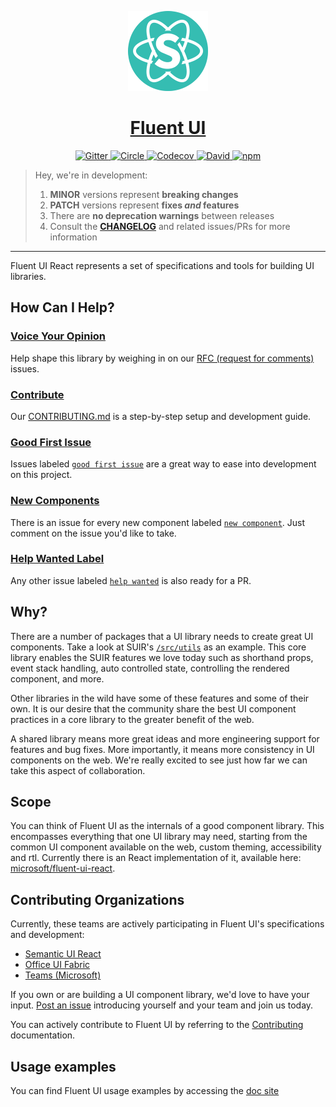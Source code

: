 <!-- Logo -->
<p align="center">
  <a href="https://microsoft.github.io/fluent-ui-react">
    <img height="128" width="128" src="https://github.com/microsoft/fluent-ui-react/raw/master/docs/src/logo.png">
  </a>
</p>

<!-- Name -->
<h1 align="center">
  <a href="https://microsoft.github.io/fluent-ui-react">Fluent UI</a>
</h1>

<!-- Badges -->
<p align="center">
  <a href="https://gitter.im/microsoft/fluent-ui-react">
    <img alt="Gitter" src="https://img.shields.io/badge/gitter-join_chat-1dce73.svg?logo=data%3Aimage%2Fsvg%2Bxml%3Bbase64%2CPD94bWwgdmVyc2lvbj0iMS4wIiBlbmNvZGluZz0iVVRGLTgiPz4NCjxzdmcgeG1sbnM9Imh0dHA6Ly93d3cudzMub3JnLzIwMDAvc3ZnIj48cmVjdCB4PSIwIiB5PSI1IiBmaWxsPSIjZmZmIiB3aWR0aD0iMSIgaGVpZ2h0PSI1Ii8%2BPHJlY3QgeD0iMiIgeT0iNiIgZmlsbD0iI2ZmZiIgd2lkdGg9IjEiIGhlaWdodD0iNyIvPjxyZWN0IHg9IjQiIHk9IjYiIGZpbGw9IiNmZmYiIHdpZHRoPSIxIiBoZWlnaHQ9IjciLz48cmVjdCB4PSI2IiB5PSI2IiBmaWxsPSIjZmZmIiB3aWR0aD0iMSIgaGVpZ2h0PSI0Ii8%2BPC9zdmc%2B&logoWidth=8&style=flat-square&maxAge=2592000" />
  </a>
  <a href="https://circleci.com/gh/microsoft/fluent-ui-react/tree/master">
    <img alt="Circle" src="https://img.shields.io/circleci/project/github/microsoft/fluent-ui-react/master.svg?style=flat-square" />
  </a>
  <a href="https://codecov.io/gh/microsoft/fluent-ui-react">
    <img alt="Codecov" src="https://img.shields.io/codecov/c/github/microsoft/fluent-ui-react/master.svg?style=flat-square" />
  </a>
  <a href="https://david-dm.org/microsoft/fluent-ui-react">
    <img alt="David" src="https://img.shields.io/david/microsoft/fluent-ui-react.svg?style=flat-square" />
  </a>
  <a href="https://www.npmjs.com/package/@fluentui/react">
    <img alt="npm" src="https://img.shields.io/npm/v/@fluentui/react.svg?style=flat-square" />
  </a>
</p>

> Hey, we're in development:
>
> 1.  **MINOR** versions represent **breaking changes**
> 1.  **PATCH** versions represent **fixes _and_ features**
> 1.  There are **no deprecation warnings** between releases
> 1.  Consult the [**CHANGELOG**][4] and related issues/PRs for more information

---

Fluent UI React represents a set of specifications and tools for building UI libraries.

## How Can I Help?

### [Voice Your Opinion][101]

Help shape this library by weighing in on our [RFC (request for comments)][101] issues.

### [Contribute][3]

Our [CONTRIBUTING.md][3] is a step-by-step setup and development guide.

### [Good First Issue][103]

Issues labeled [`good first issue`][103] are a great way to ease into development on this project.

### [New Components][102]

There is an issue for every new component labeled [`new component`][102]. Just comment on the issue you'd like to take.

### [Help Wanted Label][100]

Any other issue labeled [`help wanted`][100] is also ready for a PR.

## Why?

There are a number of packages that a UI library needs to create great UI components. Take a look at SUIR's [`/src/utils`][201] as an example. This core library enables the SUIR features we love today such as shorthand props, event stack handling, auto controlled state, controlling the rendered component, and more.

Other libraries in the wild have some of these features and some of their own. It is our desire that the community share the best UI component practices in a core library to the greater benefit of the web.

A shared library means more great ideas and more engineering support for features and bug fixes. More importantly, it means more consistency in UI components on the web. We're really excited to see just how far we can take this aspect of collaboration.

## Scope

You can think of Fluent UI as the internals of a good component library. This encompasses everything that one UI library may need, starting from the common UI component available on the web, custom theming, accessibility and rtl. Currently there is an React implementation of it, available here: [microsoft/fluent-ui-react](https://github.com/microsoft/fluent-ui-react).

## Contributing Organizations

Currently, these teams are actively participating in Fluent UI's specifications and development:

- [Semantic UI React][200]
- [Office UI Fabric][300]
- [Teams (Microsoft)][301]

If you own or are building a UI component library, we'd love to have your input. [Post an issue][2] introducing yourself and your team and join us today.

You can actively contribute to Fluent UI by referring to the [Contributing][3] documentation.

## Usage examples

You can find Fluent UI usage examples by accessing the [doc site][5]

<!-- REPO -->

[1]: https://github.com/microsoft/fluent-ui-react/blob/master/MANIFESTO.md
[2]: https://github.com/microsoft/fluent-ui-react/issues/new/choose
[3]: https://github.com/microsoft/fluent-ui-react/blob/master/.github/CONTRIBUTING.md
[4]: https://github.com/microsoft/fluent-ui-react/blob/master/CHANGELOG.md
[5]: https://microsoft.github.io/fluent-ui-react

<!-- ISSUE LABELS -->

[100]: https://github.com/microsoft/fluent-ui-react/labels/help%20wanted
[101]: https://github.com/microsoft/fluent-ui-react/issues?q=is%3Aopen+RFC+label%3ARFC
[102]: https://github.com/microsoft/fluent-ui-react/issues?q=is%3Aissue+is%3Aopen+label%3A%22new+component%22
[103]: https://github.com/microsoft/fluent-ui-react/labels/good%20first%20issue

<!-- SUIR -->

[200]: https://github.com/Semantic-Org/Semantic-UI-React
[201]: https://github.com/Semantic-Org/Semantic-UI-React/tree/master/packages/react/src/utils

<!-- EXTERNAL -->

[300]: https://developer.microsoft.com/en-us/fabric
[301]: https://products.office.com/en-US/microsoft-teams/group-chat-software
